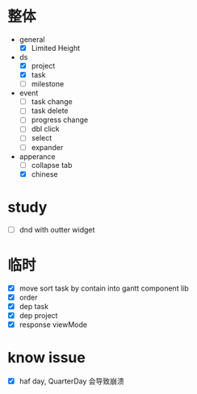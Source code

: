 # 整体

-   general
    -   [x] Limited Height
-   ds
    -   [x] project
    -   [x] task
    -   [ ] milestone
-   event
    -   [ ] task change
    -   [ ] task delete
    -   [ ] progress change
    -   [ ] dbl click
    -   [ ] select
    -   [ ] expander
-   apperance
    -   [ ] collapse tab
    -   [x] chinese

# study

-   [ ] dnd with outter widget

# 临时

-   [x] move sort task by contain into gantt component lib
-   [x] order
-   [x] dep task
-   [x] dep project
-   [x] response viewMode

# know issue

-   [x] haf day, QuarterDay 会导致崩溃
